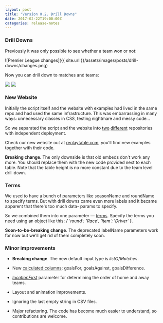 ```yaml
---
layout: post
title: "Version 0.2. Drill Downs"
date: 2017-02-22T19:00:00Z
categories: release-notes
---
```


### Drill Downs

Previously it was only possible to see whether a team won or not:

![Premier League changes]({{ site.url }}/assets/images/posts/drill-downs/changes.png)

Now you can drill down to matches and teams:

<div class="fotorama">
    <img src="{{ site.url }}/assets/images/posts/drill-downs/drilldown.png">
    <img src="{{ site.url }}/assets/images/posts/drill-downs/team-drilldown.png">
</div>

### New Website

Initially the script itself and the website with examples 
had lived in the same repo and had used the same infrastructure.
This was embarrassing in many ways: 
unnecessary classes in CSS, testing nightmare and messy code...

So we separated the script and the website into 
[two](https://github.com/antoniokov/replay-table) 
[different](https://github.com/antoniokov/replay-table.com) 
repositories with independent deployment.

Check our new website out at [replaytable.com](https://replaytable.com/), 
you'll find new examples together with their code.

**Breaking change**. The only downside is that old embeds don't work any more. 
You should replace them with the new code provided next to each table. 
Note that the table height is no more constant due to the team level drill down.   

### Terms

We used to have a bunch of parameters like seasonName and roundName to specify terms. 
But with drill downs came even more labels and it became apparent that there's too much data- params to specify.
     
So we combined them into one parameter — [terms](https://github.com/antoniokov/replay-table#terms). 
Specify the terms you need using an object like this: *{ 'round': 'Race', 'item': 'Driver' }*.

**Soon-to-be-breaking change**. The deprecated labelName parameters work for now but we'll get rid of them completely soon.


### Minor improvements

* **Breaking change**. The new default input type is *listOfMatches*.

* New [calculated columns](https://github.com/antoniokov/replay-table#calculatedcolumns): 
goalsFor, goalsAgainst, goalsDifference.

* [*locationFirst*](https://github.com/antoniokov/replay-table#locationfirst) parameter 
for determining the order of home and away teams.


* Layout and animation improvements.

* Ignoring the last empty string in CSV files.

* Major refactoring. The code has become much easier to understand, so contributions are welcome.  
